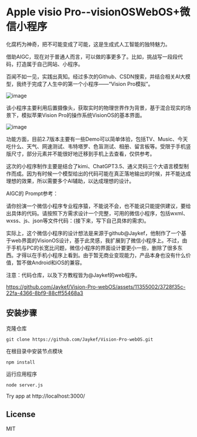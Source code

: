 # Apple visio Pro--visionOSWebOS+微信小程序

化腐朽为神奇，把不可能变成了可能，这是生成式人工智能的独特魅力。

借助AIGC，现在对于普通人而言，可以做的事更多了。比如，挑战写一段段代码，打造属于自己网站、小程序。

百闻不如一见，实践出真知。经过多次的Github、CSDN搜索，并结合相关AI大模型，我终于完成了人生中的第一个小程序——“Vision Pro模拟”。

![image](https://github.com/fireflyrqh/visio/assets/27807431/5ca37db6-40b1-4dec-847c-19672724da27)

该小程序主要利用后置摄像头，获取实时的物理世界作为背景，基于混合现实的场景下，模拟苹果Vision Pro的操作系统VisionOS的基本界面。

![image](https://github.com/fireflyrqh/visio/assets/27807431/be36d747-c407-41c4-8073-f69ef468c7b5)


功能方面，目前2.7版本主要有一些Demo可以简单体验，包括TV、Music、今天吃什么、天气、网速测试、韦特塔罗、色盲测试、相册、留言板等。受限于手机竖版尺寸，部分元素并不能很好地迁移到手机上去查看，仅供参考。


这次的小程序制作主要是结合了kimi、ChatGPT3.5、通义灵码三个大语言模型制作而成。因为有时候一个模型给出的代码可能在真正落地输出的时候，并不能达成理想的效果，所以需要多个AI辅助，以达成理想的设计。

AIGC的 Prompt参考：

请你扮演一个微信小程序专业程序猿，不能说不会，也不能说只能提供建议，要给出具体的代码。请按照下方需求设计一个完整，可用的微信小程序，包括wxml、wxss、js、json等文件代码：(接下来，写下自己具体的需求)。


实际上，这个微信小程序的设计想法是来源于github@Jaykef，他制作了一个基于web界面的VisionOS设计，基于此灵感，我扩展到了微信小程序上。不过，由于手机与PC的长宽比问题，微信小程序的界面设计要更小一些，删除了很多东西。才得以在手机小程序上看到。由于暂无商业变现能力，产品本身也没有什么价值，暂不做Android和iOS的兼容。

注意：代码仓库，以及下方教程皆为@Jaykef的web程序。

https://github.com/Jaykef/Vision-Pro-webOS/assets/11355002/3728f35c-22fa-4366-8bf9-88cff55468a3


## 安装步骤
克隆仓库
   
   ```
   git clone https://github.com/Jaykef/Vision-Pro-webOS.git
   ``` 
在根目录中安装节点模块
   
  ```
  npm install
  ```
运行应用程序
   
   ```
   node server.js
   ```

   Try app at http://localhost:3000/
   

## License
MIT
